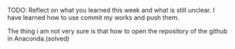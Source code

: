 TODO: Reflect on what you learned this week and what is still unclear.
I have learned how to use commit my works and push them.

The thing i am not very sure is that how to open the repository of the github in Anaconda.(solved)
